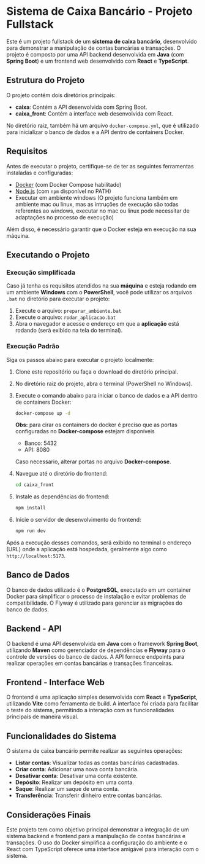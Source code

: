 # Sistema de Caixa Bancário - Projeto Fullstack

Este é um projeto fullstack de um **sistema de caixa bancário**, desenvolvido para demonstrar a manipulação de contas bancárias e transações. O projeto é composto por uma API backend desenvolvida em **Java** (com **Spring Boot**) e um frontend web desenvolvido com **React** e **TypeScript**.

## Estrutura do Projeto

O projeto contém dois diretórios principais:

- **caixa**: Contém a API desenvolvida com Spring Boot.
- **caixa_front**: Contém a interface web desenvolvida com React.

No diretório raiz, também há um arquivo `docker-compose.yml`, que é utilizado para inicializar o banco de dados e a API dentro de containers Docker.

## Requisitos

Antes de executar o projeto, certifique-se de ter as seguintes ferramentas instaladas e configuradas:

- [Docker](https://www.docker.com/get-started) (com Docker Compose habilitado)
- [Node.js](https://nodejs.org/) (com `npm` disponível no PATH)
- Executar em ambiente windows (O projeto funciona também em ambiente mac ou linux, mas as intruções de execução são todas referentes ao windows, executar no mac ou linux pode necessitar de adaptações no processo de execução)

Além disso, é necessário garantir que o Docker esteja em execução na sua máquina.

## Executando o Projeto

### Execução simplificada
Caso já tenha os requisitos atendidos na sua **máquina** e esteja rodando em um ambiente **Windows** com o **PowerShell**, você pode utilizar os arquivos `.bat` no diretório para executar o projeto:
1. Execute o arquivo: `preparar_ambiente.bat`
2. Execute o arquivo: `rodar_aplicacao.bat`
3. Abra o navegador e acesse o endereço em que a **aplicação** está rodando (será exibido na tela do terminal).

### Execução Padrão
Siga os passos abaixo para executar o projeto localmente:

1. Clone este repositório ou faça o download do diretório principal.
2. No diretório raiz do projeto, abra o terminal (PowerShell no Windows).
3. Execute o comando abaixo para iniciar o banco de dados e a API dentro de containers Docker:
    ```bash
    docker-compose up -d
    ```
    **Obs:** para cirar os containers do docker é preciso que as portas configuradas no **Docker-compose** estejam disponíveis 
    - Banco: 5432
    - API: 8080

    Caso necessario, alterar portas no arquivo **Docker-compose**.
    
4. Navegue até o diretório do frontend:
    ```bash
    cd caixa_front
    ```
5. Instale as dependências do frontend:
    ```bash
    npm install
    ```
6. Inicie o servidor de desenvolvimento do frontend:
    ```bash
    npm run dev
    ```

Após a execução desses comandos, será exibido no terminal o endereço (URL) onde a aplicação está hospedada, geralmente algo como `http://localhost:5173`.

## Banco de Dados

O banco de dados utilizado é o **PostgreSQL**, executado em um container Docker para simplificar o processo de instalação e evitar problemas de compatibilidade. O Flyway é utilizado para gerenciar as migrações do banco de dados.

## Backend - API

O backend é uma API desenvolvida em **Java** com o framework **Spring Boot**, utilizando **Maven** como gerenciador de dependências e **Flyway** para o controle de versões do banco de dados. A API fornece endpoints para realizar operações em contas bancárias e transações financeiras.

## Frontend - Interface Web

O frontend é uma aplicação simples desenvolvida com **React** e **TypeScript**, utilizando **Vite** como ferramenta de build. A interface foi criada para facilitar o teste do sistema, permitindo a interação com as funcionalidades principais de maneira visual.

## Funcionalidades do Sistema

O sistema de caixa bancário permite realizar as seguintes operações:

- **Listar contas**: Visualizar todas as contas bancárias cadastradas.
- **Criar conta**: Adicionar uma nova conta bancária.
- **Desativar conta**: Desativar uma conta existente.
- **Depósito**: Realizar um depósito em uma conta.
- **Saque**: Realizar um saque de uma conta.
- **Transferência**: Transferir dinheiro entre contas bancárias.

## Considerações Finais

Este projeto tem como objetivo principal demonstrar a integração de um sistema backend e frontend para a manipulação de contas bancárias e transações. O uso do Docker simplifica a configuração do ambiente e o React com TypeScript oferece uma interface amigável para interação com o sistema.
